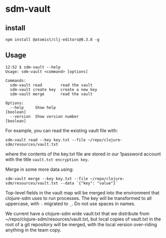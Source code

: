 # sdm-vault

## install

```
npm install @atomist/clj-editors@0.3.8 -g
```

## Usage

```
12:52 $ sdm-vault --help
Usage: sdm-vault <command> [options]

Commands:
  sdm-vault read        read the vault
  sdm-vault create key  create a new key
  sdm-vault merge       read the vault

Options:
  --help     Show help                                                 [boolean]
  --version  Show version number                                       [boolean]

```

For example, you can read the existing vault file with:

```
sdm-vault read --key key.txt --file ~/repo/clojure-sdm/resources/vault.txt
```

where the contents of the key.txt file are stored in our 1password account with the title `vault.txt encryption key`.

Merge in some more data using:

```
sdm-vault merge --key key.txt --file ~/repo/clojure-sdm/resources/vault.txt --data `{"key": "value"}`
```

Top-level fields in the vault map will be merged into the environment that clojure-sdm uses to run processes.  The key
will be transformed to all uppercase, with `-` migrated to `_`.  Do not use spaces in names.

We current have a clojure-sdm wide vault.txt that we distribute from ~/repo/clojure-sdm/resources/vault.txt, but local
copies of vault.txt in the root of a git repository will be merged, with the local version over-riding anything in the
team copy.
